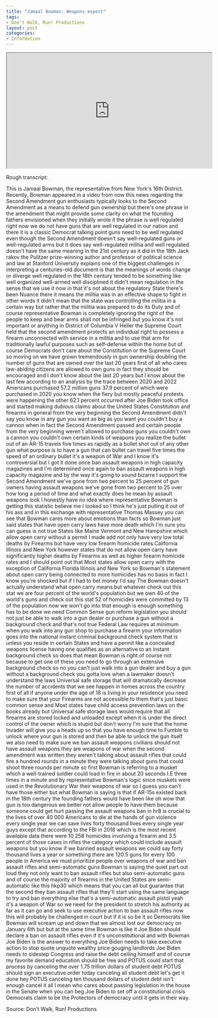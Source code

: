 ```yaml
---
title: "Jamaal Bowman: Weapons expert"
tags:
- Don't Walk, Run! Productions
layout: post
categories:
- Information
---
```


<iframe width="560" height="315" src="https://www.youtube.com/embed/5O3wlUlPcq4" title="Lawmaker Doesn't Understand Laws (I know; You're shocked)"></iframe>

Rough transcript:

This is Jamaal Bowman, the representative from New York's 16th District. Recently, Bowman appeared in a video from now this news regarding the Second Amendment gun enthusiasts typically looks to the Second Amendment as a means to defend gun ownership but there's one phrase in the amendment that might provide some clarity on what the founding fathers envisioned when they initially wrote it the phrase is well regulated right now we do not have guns that are well regulated in our nation and there it is a classic Democrat talking point guns need to be well regulated even though the Second Amendment doesn't say well-regulated guns or well-regulated arms but it does say well-regulated militia and well regulated doesn't have the same meaning in the 21st century as it did in the 18th Jack rakov the Pulitzer prize-winning author and professor of political science and law at Stanford University explains one of the biggest challenges in interpreting a centuries-old document is that the meanings of words change or diverge well regulated in the 18th century tended to be something like well organized well-armed well disciplined it didn't mean regulation in the sense that we use it now in that it's not about the regulatory State there's been Nuance there it means the militia was in an effective shape to fight in other words it didn't mean that the state was controlling the militia in a certain way but rather that the militia was prepared to do its Duty and of course representative Bowman is completely ignoring the right of the people to keep and bear arms shall not be infringed but you know it's not important or anything in District of Columbia V Heller the Supreme Court held that the second amendment protects an individual right to possess a firearm unconnected with service in a militia and to use that arm for traditionally lawful purposes such as self-defense within the home but of course Democrats don't care about the Constitution or the Supreme Court so moving on we have grown tremendously in gun ownership doubling the number of guns that are owned over the last 20 years first of all who cares law-abiding citizens are allowed to own guns in fact they should be encouraged and I don't know about the last 20 years but I know about the last few according to an analysis by the trace between 2020 and 2022 Americans purchased 57.2 million guns 37.9 percent of which were purchased in 2020 you know when the fiery but mostly peaceful protests were happening the other 62.1 percent occurred after Joe Biden took office and started making dubious claims about the United States Constitution and firearms in general from the very beginning the Second Amendment didn't say you know in any gun you want as big as you want you couldn't buy a cannon when in fact the Second Amendment passed and certain people from the very beginning weren't allowed to purchase guns you couldn't own a cannon you couldn't own certain kinds of weapons you realize the bullet out of an AR-15 travels five times as rapidly as a bullet shot out of any other gun what purpose is to have a gun that can bullet can travel five times the speed of an ordinary bullet it's a weapon of War and I know it's controversial but I got it done once ban assault weapons in high capacity magazines and I'm determined once again to ban assault weapons in high capacity magazine and by the way it's going to sound bizarre I support the Second Amendment we've gone from two percent to 25 percent of gun owners having assault weapons we've gone from two percent to 25 over how long a period of time and what exactly does he mean by assault weapons look I honestly have no idea where representative Bowman is getting this statistic believe me I looked so I think he's just pulling it out of his ass and in this exchange with representative Thomas Massey you can see that Bowman cares more about emotions than facts so Bowman just said states that have open carry laws have more death which I'm sure you can guess is not true States like Maine Vermont and New Hampshire which allow open carry without a permit I made add not only have very low total deaths by Firearms but have very low firearm homicide rates California Illinois and New York however states that do not allow open carry have significantly higher deaths by Firearms as well as higher firearm homicide rates and I should point out that Most states allow open carry with the exception of California Florida Illinois and New York so Bowman's statement about open carry being connected to more homicides has no basis in fact I know you're shocked but if I had to bet money I'd say The Bowman doesn't actually understand what open carry means but whatever check out this stat we are four percent of the world's population but we own 40 of the world's guns and check out this stat 52 of homicides were committed by 13 of the population now we won't go into that enough is enough something has to be done we need Common Sense gun reform legislation you should not just be able to walk into a gun dealer or purchase a gun without a background check and that's not true Federal Law requires at minimum when you walk into any gun shop to purchase a firearm your information goes into the national instant criminal background check system that is unless you reside in certain States and have a permit like a concealed weapons license having one qualifies as an alternative to an instant background check so does that mean Bowman is right of course not because to get one of these you need to go through an extensive background check so no you can't just walk into a gun dealer and buy a gun without a background check you gotta love when a lawmaker doesn't understand the laws Universal safe storage that will dramatically decrease the number of accidents that we see happen in homes across the country first of all if anyone under the age of 18 is living in your residence you need to make sure that your Firearms are not accessible to them that's just basic common sense and Most states have child access prevention laws on the books already but Universal safe storage laws would require that all firearms are stored locked and unloaded except when it is under the direct control of the owner which is stupid but don't worry I'm sure that the home Invader will give you a heads up so that you have enough time to Fumble to unlock where your gun is stored and then be able to unlock the gun itself we also need to make sure we ban assault weapons civilians should not have assault weapons they are weapons of war when the second amendment was written they weren't talking about assault rifles that could fire a hundred rounds in a minute they were talking about guns that could shoot three rounds per minute so first Bowman is referring to a musket which a well-trained soldier could load in fire in about 20 seconds I.E three times in a minute and by representative Bowman's logic since muskets were used in the Revolutionary War their weapons of war so I guess you can't have those either but what Bowman is saying is that if AR-15s existed back in the 18th century the founding fathers would have been like oh wow that gun is too dangerous we better not allow people to have them because someone could get hurt passing the assault weapons ban in hr8 is crucial to the lives of over 40 000 Americans to die at the hands of gun violence every single year we can save lives forty thousand lives every single year guys except that according to the FBI in 2018 which is the most recent available data there were 10 258 homicides involving a firearm and 3.5 percent of those cases in rifles the category which could include assault weapons but you know if we banned assault weapons we could say forty thousand lives a year or something there are 120.5 guns for every 100 people in America we must prioritize people over weapons of war and ban assault rifles and semi-automatic guns Bowman is saying the quiet part out loud they not only want to ban assault rifles but also semi-automatic guns and of course the majority of firearms in the United States are semi-automatic like this hkp30 which means that you can all but guarantee that the second they ban assault rifles that they'll start using the same language to try and ban everything else that's a semi-automatic assault pistol yeah it's a weapon of War so we need for the president to stretch his authority as far as it can go and seek to use executive action to ban assault rifles now this will probably be challenged in court but if it is so be it so Democrats like Bowman will scream up and down that we almost lost our democracy on January 6th but but at the same time Bowman is like it Joe Biden should declare a ban on assault rifles even if it's unconstitutional and with Bowman Joe Biden is the answer to everything Joe Biden needs to take executive action to stop quote unquote wealthy price gouging landlords Joe Biden needs to sidestep Congress and raise the debt ceiling himself and of course my favorite demand education should be free and POTUS could start that process by canceling the over 1.75 trillion dollars of student debt POTUS should sign an executive order today canceling all student debt let's get it done hey POTUS canceling ten thousand dollars of student debt isn't enough cancel it all I mean who cares about passing legislation in the house in the Senate when you can beg Joe Biden to set off a constitutional crisis Democrats claim to be the Protectors of democracy until it gets in their way.

Source: Don't Walk, Run! Productions
